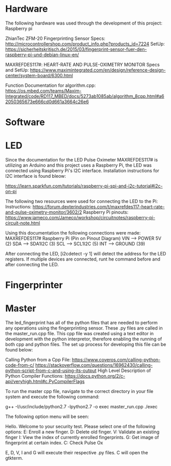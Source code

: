 # Hardware
The following hardware was used through the development of this project:
Raspberry pi

ZhianTec ZFM-20 Fingerprinting Sensor
  Specs: http://microcontrollershop.com/product_info.php?products_id=7224
  SetUp: https://sicherheitskritisch.de/2015/03/fingerprint-sensor-fuer-den-raspberry-pi-und-debian-linux-en/
  
MAXREFDES117#: HEART-RATE AND PULSE-OXIMETRY MONITOR
  Specs and SetUp: https://www.maximintegrated.com/en/design/reference-design-center/system-board/6300.html

  Function Documentation for algorithm.cpp: https://os.mbed.com/teams/Maxim-Integrated/code/RD117_MBED/docs/5273ab1085ab/algorithm_8cpp.html#a62050365673e666cd0d661a3664c26e6
  
# Software
# LED
Since the documentation for the LED Pulse Oximeter MAXREFDES117# is utilizing an Arduino and this project uses a Raspberry Pi, the LED was connected using Raspberry Pi's I2C interface. Installation instructions for I2C interface is found bleow:

  https://learn.sparkfun.com/tutorials/raspberry-pi-spi-and-i2c-tutorial#i2c-on-pi

The following two resources were used for connecting the LED to the Pi:
  Instructions: https://forum.dexterindustries.com/t/maxrefdes117-heart-rate-and-pulse-oximetry-monitor/3602/2
  Raspberry Pi pinouts: https://www.jameco.com/Jameco/workshop/circuitnotes/raspberry-pi-circuit-note.html

Using this documentation the following connections were made:
MAXREFDES117#     Raspberry Pi (Pin on Pinout Diagram)
VIN           --> POWER 5V (2)
SDA           --> SDA1I2C (3)
SCL           --> SCL1I2C (5)
INT           --> GROUND (39)

After connecting the LED, [i2cdetect -y 1] will detect the address for the LED registers. If multiple devices are connected, runt he command before and after connecting the LED.


# Fingerprinter

# Master
The led_fingerprint has all of the python files that are needed to perform any operations using the fingerprinting sensor. These .py files are called in the master_run.cpp file. This cpp file was created using a text editor in development with the python interpretor, therefore enabling the running of both cpp and python files. The set up process for developing this file can be found below:

  Calling Python from a Cpp File: https://www.coveros.com/calling-python-code-from-c/
                                  https://stackoverflow.com/questions/16962430/calling-python-script-from-c-and-using-its-output
  High Level Description of Python Compiler Functions: https://docs.python.org/2/c-api/veryhigh.html#c.PyCompilerFlags

To run the master cpp file, navigate to the correct directory in your file system and execute the following command:

g++ -I/usr/include/python2.7 -lpython2.7 -o exec master_run.cpp
./exec

The following option menu will be seen:

Hello. Welcome to your security test. Please select one of the following options:
E: Enroll a new finger.
D: Delete old finger.
V: Validate an existing finger
I: View the index of currently enrolled fingerprints.
G: Get image of fingerprint at certain index.
C: Check Pulse Ox

E, D, V, I and G will execute their respective .py files. C will open the gtkterm.
